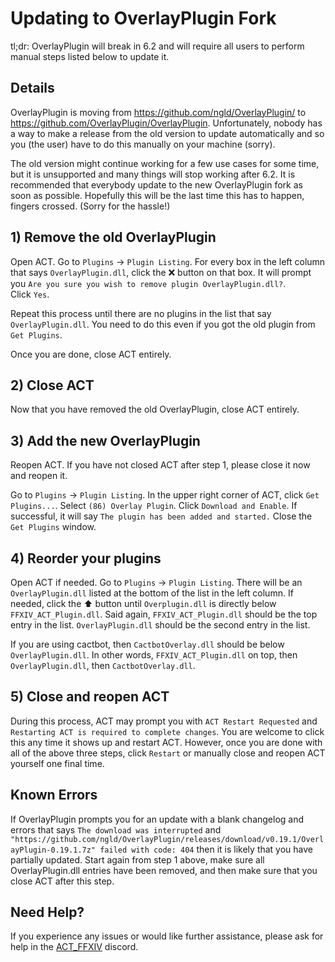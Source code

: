 # Updating to OverlayPlugin Fork

tl;dr: OverlayPlugin will break in 6.2 and will require all users to perform manual steps listed below to update it.

## Details

OverlayPlugin is moving from <https://github.com/ngld/OverlayPlugin/> to <https://github.com/OverlayPlugin/OverlayPlugin>.
Unfortunately, nobody has a way to make a release from the old version to update automatically and so you (the user) have to do this manually on your machine (sorry).

The old version might continue working for a few use cases for some time,
but it is unsupported and many things will stop working after 6.2.
It is recommended that everybody update to the new OverlayPlugin fork as soon as possible.
Hopefully this will be the last time this has to happen, fingers crossed.
(Sorry for the hassle!)

## 1) Remove the old OverlayPlugin

Open ACT.
Go to `Plugins` -> `Plugin Listing`.
For every box in the left column that says `OverlayPlugin.dll`, click the ❌ button on that box.
It will prompt you `Are you sure you wish to remove plugin OverlayPlugin.dll?`.  
Click `Yes`.

Repeat this process until there are no plugins in the list that say `OverlayPlugin.dll`.
You need to do this even if you got the old plugin from `Get Plugins`.

Once you are done, close ACT entirely.

## 2) Close ACT

Now that you have removed the old OverlayPlugin,
close ACT entirely.

## 3) Add the new OverlayPlugin

Reopen ACT.
If you have not closed ACT after step 1, please close it now and reopen it.

Go to `Plugins` -> `Plugin Listing`. 
In the upper right corner of ACT, click `Get Plugins...`.
Select `(86) Overlay Plugin`.
Click `Download and Enable`.
If successful, it will say `The plugin has been added and started.`
Close the `Get Plugins` window.

## 4) Reorder your plugins

Open ACT if needed.
Go to `Plugins` -> `Plugin Listing`. 
There will be an `OverlayPlugin.dll` listed at the bottom of the list in the left column.
If needed, click the ⬆️ button until `Overplugin.dll` is directly below `FFXIV_ACT_Plugin.dll`.
Said again, `FFXIV_ACT_Plugin.dll` should be the top entry in the list.
`OverlayPlugin.dll` should be the second entry in the list.

If you are using cactbot, then `CactbotOverlay.dll` should be below `OverlayPlugin.dll`.  In other words, `FFXIV_ACT_Plugin.dll` on top, then `OverlayPlugin.dll`, then `CactbotOverlay.dll`.

## 5) Close and reopen ACT

During this process, ACT may prompt you with `ACT Restart Requested` and `Restarting ACT is required to complete changes`.
You are welcome to click this any time it shows up and restart ACT.
However, once you are done with all of the above three steps,
click `Restart` or manually close and reopen ACT yourself one final time.

## Known Errors

If OverlayPlugin prompts you for an update with a blank changelog and errors
that says `The download was interrupted` and `"https://github.com/ngld/OverlayPlugin/releases/download/v0.19.1/OverlayPlugin-0.19.1.7z" failed with code: 404` then it is likely that you have partially updated.  Start again from step 1 above, make sure all OverlayPlugin.dll entries have been removed, and then make sure that you close ACT after this step.

## Need Help?

If you experience any issues or would like further assistance, please ask for help in the [ACT_FFXIV](https://discord.gg/hK523Pj) discord.
